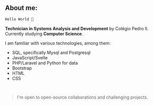 ## About me:

```bash
Hello World 👋
```

**Technician in Systems Analysis and Development** by Colégio Pedro II. Currently studying **Computer Science**.

I am familiar with various technologies, among them:

- SQL, specifically Mysql and Postgresql
- JavaScript/Svelte
- PHP/Laravel and Python for data
- Bootstrap
- HTML
- CSS

<br>

> I'm open to open-source collaborations and challenging projects.

